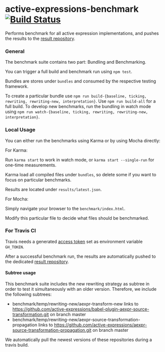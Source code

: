 # active-expressions-benchmark [![Build Status](https://travis-ci.org/active-expressions/active-expressions-benchmark.svg?branch=master)](https://travis-ci.org/active-expressions/active-expressions-benchmark)
Performs benchmark for all active expression implementations, and pushes the results to the [result repository](https://github.com/active-expressions/active-expressions-benchmark-results).

### General

The benchmark suite contains two part: Bundling and Benchmarking.

You can trigger a full build and benchmark run using `npm test`.

Bundles are stores under `bundles` and consumed by the respective testing framework.

To create a particular bundle use `npm run build-{baseline, ticking, rewriting, rewriting-new, interpretation}`. Use `npm run build-all` for a full build.
To develop new benchmarks, run the bundling in watch mode using `npm run watch-{baseline, ticking, rewriting, rewriting-new, interpretation}`.

### Local Usage

You can either run the benchmarks using Karma or by using Mocha directly:

For Karma:

Run `karma start` to work in watch mode, or `karma start --single-run` for one-time measurements.

Karma load all compiled files under `bundles`, so delete some if you want to focus on particular benchmarks.

Results are located under `results/latest.json`.

For Mocha:

Simply navigate your browser to the `benchmark/index.html`.

Modify this particular file to decide what files should be benchmarked.

### For Travis CI

Travis needs a generated [access token](https://github.com/settings/tokens/new) set as environment variable `GH_TOKEN`.

After a successful benchmark run, the results are automatically pushed to the dedicated [result repository](https://github.com/active-expressions/active-expressions-benchmark-results).

#### Subtree usage

This benchmark suite includes the new rewriting strategy as subtree in order to test it simultaneously with an older version.
Therefore, we include the following subtrees:

- benchmark/temp/rewriting-new/aexpr-transform-new links to https://github.com/active-expressions/babel-plugin-aexpr-source-transformation.git on branch master
- benchmark/temp/rewriting-new/aexpr-source-transformation-propagation links to https://github.com/active-expressions/aexpr-source-transformation-propagation.git on branch master

We automatically pull the newest versions of these repositories during a travis build.
